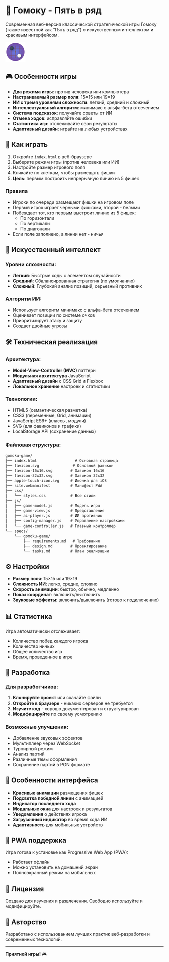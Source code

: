 # 🎯 Гомоку - Пять в ряд

Современная веб-версия классической стратегической игры Гомоку (также известной как "Пять в ряд") с искусственным интеллектом и красивым интерфейсом.

![Гомоку](favicon.svg)

## 🎮 Особенности игры

- **Два режима игры**: против человека или компьютера
- **Настраиваемый размер поля**: 15×15 или 19×19
- **ИИ с тремя уровнями сложности**: легкий, средний и сложный
- **Интеллектуальный алгоритм**: минимакс с альфа-бета отсечением
- **Система подсказок**: получайте советы от ИИ
- **Отмена ходов**: исправляйте ошибки
- **Статистика игр**: отслеживайте свои результаты
- **Адаптивный дизайн**: играйте на любых устройствах

## 🚀 Как играть

1. Откройте `index.html` в веб-браузере
2. Выберите режим игры (против человека или ИИ)
3. Настройте размер игрового поля
4. Кликайте по клеткам, чтобы размещать фишки
5. **Цель**: первым построить непрерывную линию из 5 фишек

### Правила

- Игроки по очереди размещают фишки на игровом поле
- Первый игрок играет черными фишками, второй - белыми
- Побеждает тот, кто первым выстроит линию из 5 фишек:
  - По горизонтали
  - По вертикали  
  - По диагонали
- Если поле заполнено, а линии нет - ничья

## 🤖 Искусственный интеллект

### Уровни сложности:
- **Легкий**: Быстрые ходы с элементом случайности
- **Средний**: Сбалансированная стратегия (по умолчанию)
- **Сложный**: Глубокий анализ позиций, серьезный противник

### Алгоритм ИИ:
- Использует алгоритм минимакс с альфа-бета отсечением
- Оценивает позиции по системе очков
- Приоритизирует атаку и защиту
- Создает двойные угрозы

## 🛠️ Техническая реализация

### Архитектура:
- **Model-View-Controller (MVC)** паттерн
- **Модульная архитектура** JavaScript
- **Адаптивный дизайн** с CSS Grid и Flexbox
- **Локальное хранение** настроек и статистики

### Технологии:
- HTML5 (семантическая разметка)
- CSS3 (переменные, Grid, анимации)
- JavaScript ES6+ (классы, модули)
- SVG (для фавиконов и графики)
- LocalStorage API (сохранение данных)

### Файловая структура:
```
gomoku-game/
├── index.html                 # Основная страница
├── favicon.svg               # Основной фавикон
├── favicon-16x16.svg        # Фавикон 16x16
├── favicon-32x32.svg        # Фавикон 32x32
├── apple-touch-icon.svg     # Иконка для iOS
├── site.webmanifest         # Манифест PWA
├── css/
│   └── styles.css           # Все стили
├── js/
│   ├── game-model.js        # Модель игры
│   ├── game-view.js         # Представление
│   ├── ai-player.js         # ИИ противник
│   ├── config-manager.js    # Управление настройками
│   └── game-controller.js   # Главный контроллер
└── specs/
    └── gomoku-game/
        ├── requirements.md   # Требования
        ├── design.md        # Проектирование
        └── tasks.md         # План реализации
```

## ⚙️ Настройки

- **Размер поля**: 15×15 или 19×19
- **Сложность ИИ**: легко, средне, сложно
- **Скорость анимации**: быстро, обычно, медленно
- **Показ координат**: включить/выключить
- **Звуковые эффекты**: включить/выключить (готово к подключению)

## 📊 Статистика

Игра автоматически отслеживает:
- Количество побед каждого игрока
- Количество ничьих
- Общее количество игр
- Время, проведенное в игре

## 🔧 Разработка

### Для разработчиков:

1. **Клонируйте проект** или скачайте файлы
2. **Откройте в браузере** - никаких серверов не требуется
3. **Изучите код** - хорошо документирован и структурирован
4. **Модифицируйте** по своему усмотрению

### Возможные улучшения:
- Добавление звуковых эффектов
- Мультиплеер через WebSocket
- Турнирный режим
- Анализ партий
- Различные темы оформления
- Сохранение партий в PGN формате

## 🌟 Особенности интерфейса

- **Красивые анимации** размещения фишек
- **Подсветка победной линии** с анимацией
- **Индикатор последнего хода**
- **Модальные окна** для настроек и результатов
- **Уведомления** о действиях игрока
- **Загрузочный индикатор** во время хода ИИ
- **Адаптивность** для мобильных устройств

## 📱 PWA поддержка

Игра готова к установке как Progressive Web App (PWA):
- Работает офлайн
- Можно установить на домашний экран
- Полноэкранный режим на мобильных

## 📝 Лицензия

Создано для изучения и развлечения. Свободно используйте и модифицируйте.

## 🎯 Авторство

Разработано с использованием лучших практик веб-разработки и современных технологий.

---

**Приятной игры!** 🎮
